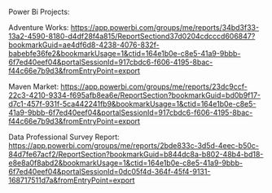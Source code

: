 Power Bi Projects:

Adventure Works: https://app.powerbi.com/groups/me/reports/34bd3f33-13a2-4590-8180-d4df28f4a815/ReportSectiond37d0204cdcccd606847?bookmarkGuid=ae4df6d8-4238-4076-832f-babebfe36fe2&bookmarkUsage=1&ctid=164e1b0e-c8e5-41a9-9bbb-6f7ed40eef04&portalSessionId=917cbdc6-f606-4195-8bac-f44c66e7b9d3&fromEntryPoint=export

Maven Market: https://app.powerbi.com/groups/me/reports/23dc9ccf-22c3-4210-9334-f695afb8ea6e/ReportSection?bookmarkGuid=bd0b9f17-d7c1-457f-931f-5ca442241fb9&bookmarkUsage=1&ctid=164e1b0e-c8e5-41a9-9bbb-6f7ed40eef04&portalSessionId=917cbdc6-f606-4195-8bac-f44c66e7b9d3&fromEntryPoint=export


Data Professional Survey Report: https://app.powerbi.com/groups/me/reports/2bde833c-3d5d-4eec-b50c-84d7fe67acf2/ReportSection?bookmarkGuid=b844dc8a-b802-48b4-bd18-e8e8a0f8abd2&bookmarkUsage=1&ctid=164e1b0e-c8e5-41a9-9bbb-6f7ed40eef04&portalSessionId=0dc05f4d-364f-45f4-9131-168717511d7a&fromEntryPoint=export
